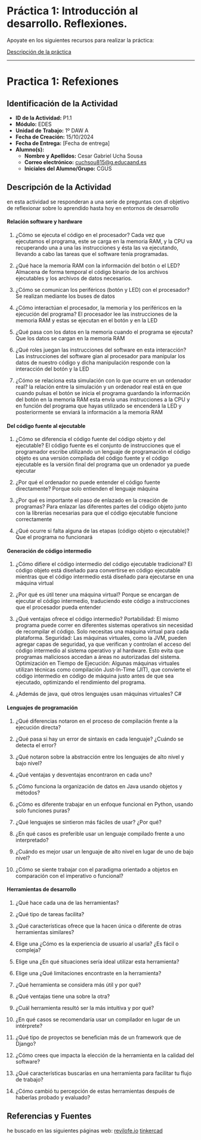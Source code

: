 # Práctica 1: Introducción al desarrollo. Reflexiones.

Apoyate en los siguientes recursos para realizar la práctica:

[Descripción de la práctica](https://revilofe.github.io/section3/u01/practica/EDES-U1.-Practica010/)


---

# Practica 1: Refexiones

## Identificación de la Actividad
- **ID de la Actividad:** P1.1
- **Módulo:**  EDES
- **Unidad de Trabajo:** 1º DAW A
- **Fecha de Creación:**   15/10/2024
- **Fecha de Entrega:** [Fecha de entrega]
- **Alumno(s):** 
  - **Nombre y Apellidos:** Cesar Gabriel Ucha Sousa
  - **Correo electrónico:** cuchsou815@g.educaand.es
  - **Iniciales del Alumno/Grupo:** CGUS

## Descripción de la Actividad
en esta actividad se responderan a una serie de preguntas con dl objetivo de reflexionar sobre lo aprendido hasta hoy en entornos de desarrollo

#### Relación software y hardware
1. ¿Cómo se ejecuta el código en el procesador?
Cada vez que ejecutamos el programa, este se carga en la memoria RAM, y la CPU va recuperando una a una las instrucciones y ésta las va ejecutando, llevando a cabo las tareas que el software tenía programadas.

2. ¿Qué hace la memoria RAM con la información del botón o el LED?
Almacena de forma temporal el código binario de los archivos ejecutables y los archivos de datos necesarios.

3. ¿Cómo se comunican los periféricos (botón y LED) con el procesador?
Se realizan mediante los buses de datos

4. ¿Cómo interactúan el procesador, la memoria y los periféricos en la ejecución del programa?
El procesador lee las instrucciones de la memoria RAM y estas se ejecutan en el botón y en la LED

5. ¿Qué pasa con los datos en la memoria cuando el programa se ejecuta?
Que los datos se cargan en la memoria RAM

6. ¿Qué roles juegan las instrucciones del software en esta interacción?
Las instrucciones del software gian al procesador para manipular los datos de nuestro código y dicha manipulación responde con la interacción del botón y la LED

7.  ¿Cómo se relaciona esta simulación con lo que ocurre en un ordenador real?
la relación entre la simulación y un ordenador real está en que cuando pulsas el botón se inicia el programa guardando la información del botón en la memoria RAM esta envía unas instrucciones a la CPU y en función del programa que hayas utilizado se encenderá la LED y posteriormente se enviará la información a la memoria RAM

#### Del código fuente al ejecutable
1. ¿Cómo se diferencia el código fuente del código objeto y del ejecutable?
El código fuente es el conjunto de instrucciones que el programador escribe utilizando un lenguaje de programación el código objeto es una versión compilada del código fuente y el código ejecutable es la versión final del programa que un ordenador ya puede ejecutar

2. ¿Por qué el ordenador no puede entender el código fuente directamente?
Porque solo entienden el lenguaje máquina

3. ¿Por qué es importante el paso de enlazado en la creación de programas?
Para enlazar las diferentes partes del código objeto junto con la librerías necesarias para que el código ejecutable funcione correctamente

4. ¿Qué ocurre si falta alguna de las etapas (código objeto o ejecutable)?
Que el programa no funcionará

#### Generación de código intermedio
1. ¿Cómo difiere el código intermedio del código ejecutable tradicional?
El código objeto está diseñado para convertirse en código ejecutable mientras que el código intermedio está diseñado para ejecutarse en una máquina virtual

2. ¿Por qué es útil tener una máquina virtual?
Porque se encargan de ejecutar el código intermedio, traduciendo este código a instrucciones que el procesador pueda entender

3. ¿Qué ventajas ofrece el código intermedio?
Portabilidad: El mismo programa puede correr en diferentes sistemas operativos sin necesidad de recompilar el código. Solo necesitas una máquina virtual para cada plataforma.
Seguridad: Las máquinas virtuales, como la JVM, pueden agregar capas de seguridad, ya que verifican y controlan el acceso del código intermedio al sistema operativo y al hardware. Esto evita que programas maliciosos accedan a áreas no autorizadas del sistema.
Optimización en Tiempo de Ejecución: Algunas máquinas virtuales utilizan técnicas como compilación Just-In-Time (JIT), que convierte el código intermedio en código de máquina justo antes de que sea ejecutado, optimizando el rendimiento del programa.

4. ¿Además de java, qué otros lenguajes usan máquinas virtuales?
C#

#### Lenguajes de programación
1. ¿Qué diferencias notaron en el proceso de compilación frente a la ejecución directa?


2. ¿Qué pasa si hay un error de sintaxis en cada lenguaje? ¿Cuándo se detecta el error?


3. ¿Qué notaron sobre la abstracción entre los lenguajes de alto nivel y bajo nivel?


4. ¿Qué ventajas y desventajas encontraron en cada uno?


5. ¿Cómo funciona la organización de datos en Java usando objetos y métodos?


6. ¿Cómo es diferente trabajar en un enfoque funcional en Python, usando solo funciones puras?


7. ¿Qué lenguajes se sintieron más fáciles de usar? ¿Por qué?


8. ¿En qué casos es preferible usar un lenguaje compilado frente a uno interpretado?


9. ¿Cuándo es mejor usar un lenguaje de alto nivel en lugar de uno de bajo nivel?


10. ¿Cómo se siente trabajar con el paradigma orientado a objetos en comparación con el imperativo o funcional?


#### Herramientas de desarrollo
1. ¿Qué hace cada una de las herramientas?


2. ¿Qué tipo de tareas facilita?


3. ¿Qué características ofrece que la hacen única o diferente de otras herramientas similares?


4. Elige una ¿Cómo es la experiencia de usuario al usarla? ¿Es fácil o compleja?


5. Elige una ¿En qué situaciones sería ideal utilizar esta herramienta?


6. Elige una ¿Qué limitaciones encontraste en la herramienta?


7. ¿Qué herramienta se considera más útil y por qué?


8. ¿Qué ventajas tiene una sobre la otra?


9. ¿Cuál herramienta resultó ser la más intuitiva y por qué?


10. ¿En qué casos se recomendaría usar un compilador en lugar de un intérprete?


11. ¿Qué tipo de proyectos se benefician más de un framework que de Django?


12. ¿Cómo crees que impacta la elección de la herramienta en la calidad del software?


13. ¿Qué características buscarías en una herramienta para facilitar tu flujo de trabajo?


14. ¿Cómo cambió tu percepción de estas herramientas después de haberlas probado y evaluado?


## Referencias y Fuentes
he buscado en las siguientes páginas web:
[revilofe.io](https://revilofe.io)
[tinkercad](https://www.tinkercad.com/things/b82nWvRGK9Z/editel)


